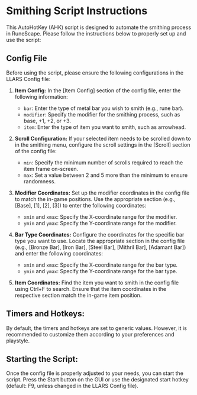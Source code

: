 # Smithing Script Instructions

This AutoHotKey (AHK) script is designed to automate the smithing process in RuneScape. Please follow the instructions below to properly set up and use the script:

## Config File
Before using the script, please ensure the following configurations in the LLARS Config file:

1. **Item Config:**
   In the [Item Config] section of the config file, enter the following information:
   - `bar`: Enter the type of metal bar you wish to smith (e.g., rune bar).
   - `modifier`: Specify the modifier for the smithing process, such as base, +1, +2, or +3.
   - `item`: Enter the type of item you want to smith, such as arrowhead.

2. **Scroll Configuration:**
   If your selected item needs to be scrolled down to in the smithing menu, configure the scroll settings in the [Scroll] section of the config file:
   - `min`: Specify the minimum number of scrolls required to reach the item frame on-screen.
   - `max`: Set a value between 2 and 5 more than the minimum to ensure randomness.

3. **Modifier Coordinates:**
   Set up the modifier coordinates in the config file to match the in-game positions. Use the appropriate section (e.g., [Base], [1], [2], [3]) to enter the following coordinates:
   - `xmin` and `xmax`: Specify the X-coordinate range for the modifier.
   - `ymin` and `ymax`: Specify the Y-coordinate range for the modifier.

4. **Bar Type Coordinates:**
   Configure the coordinates for the specific bar type you want to use. Locate the appropriate section in the config file (e.g., [Bronze Bar], [Iron Bar], [Steel Bar], [Mithril Bar], [Adamant Bar]) and enter the following coordinates:
   - `xmin` and `xmax`: Specify the X-coordinate range for the bar type.
   - `ymin` and `ymax`: Specify the Y-coordinate range for the bar type.

5. **Item Coordinates:**
   Find the item you want to smith in the config file using Ctrl+F to search. Ensure that the item coordinates in the respective section match the in-game item position.

## Timers and Hotkeys:
By default, the timers and hotkeys are set to generic values. However, it is recommended to customize them according to your preferences and playstyle.

## Starting the Script:
Once the config file is properly adjusted to your needs, you can start the script. Press the Start button on the GUI or use the designated start hotkey (default: F9, unless changed in the LLARS Config file).

